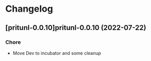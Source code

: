 # Changelog



## [pritunl-0.0.10]pritunl-0.0.10 (2022-07-22)

### Chore

- Move Dev to incubator and some cleanup
  
  